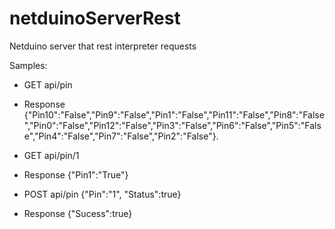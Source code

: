 netduinoServerRest
==================

Netduino server that rest interpreter requests

Samples:

- GET 
  api/pin
- Response
  {"Pin10":"False","Pin9":"False","Pin1":"False","Pin11":"False","Pin8":"False","Pin0":"False","Pin12":"False","Pin3":"False","Pin6":"False","Pin5":"False","Pin4":"False","Pin7":"False","Pin2":"False"}.
 
- GET 
  api/pin/1
- Response
  {"Pin1":"True"}

- POST
  api/pin
  {"Pin":"1", "Status":true}
- Response
  {"Sucess":true}







